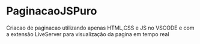 # PaginacaoJSPuro
Criacao de paginacao utilizando apenas HTML,CSS e JS no VSCODE e com a extensão LiveServer para visualização da pagina em tempo real
